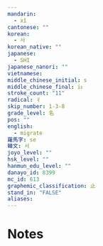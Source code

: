 ```yaml
---
mandarin:
  - xǐ
cantonese: ""
korean:
  - 사
korean_native: ""
japanese:
  - SHI
japanese_nanori: ""
vietnamese:
middle_chinese_initial: s
middle_chinese_final: iᴇ
stroke_count: "11"
radical: 彳
skip_number: 1-3-8
grade_level: 名
pos: ""
english:
  - migrate
羅馬字: se
韓文: 서
joyo_level: ""
hsk_level: ""
hanmun_edu_level: ""
danayo_id: 8399
mc_id: 613
graphemic_classification: 止
stand_in: "FALSE"
aliases:
---
```


# Notes
